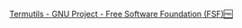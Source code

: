 
[Termutils - GNU Project - Free Software Foundation (FSF)🆓](https://www.gnu.org/software/termutils)
